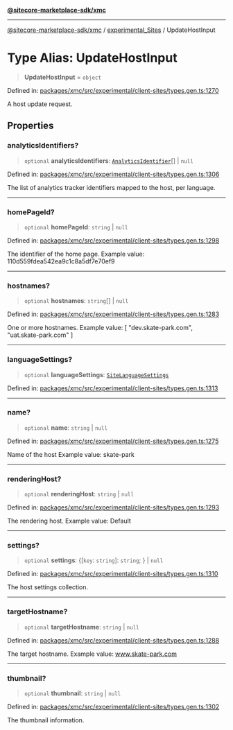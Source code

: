 [**@sitecore-marketplace-sdk/xmc**](../../../../README.md)

***

[@sitecore-marketplace-sdk/xmc](../../../../README.md) / [experimental\_Sites](../README.md) / UpdateHostInput

# Type Alias: UpdateHostInput

> **UpdateHostInput** = `object`

Defined in: [packages/xmc/src/experimental/client-sites/types.gen.ts:1270](https://github.com/Sitecore/marketplace-sdk/blob/main/packages/xmc/src/experimental/client-sites/types.gen.ts#L1270)

A host update request.

## Properties

### analyticsIdentifiers?

> `optional` **analyticsIdentifiers**: [`AnalyticsIdentifier`](AnalyticsIdentifier.md)[] \| `null`

Defined in: [packages/xmc/src/experimental/client-sites/types.gen.ts:1306](https://github.com/Sitecore/marketplace-sdk/blob/main/packages/xmc/src/experimental/client-sites/types.gen.ts#L1306)

The list of analytics tracker identifiers mapped to the host, per language.

***

### homePageId?

> `optional` **homePageId**: `string` \| `null`

Defined in: [packages/xmc/src/experimental/client-sites/types.gen.ts:1298](https://github.com/Sitecore/marketplace-sdk/blob/main/packages/xmc/src/experimental/client-sites/types.gen.ts#L1298)

The identifier of the home page.
Example value: 110d559fdea542ea9c1c8a5df7e70ef9

***

### hostnames?

> `optional` **hostnames**: `string`[] \| `null`

Defined in: [packages/xmc/src/experimental/client-sites/types.gen.ts:1283](https://github.com/Sitecore/marketplace-sdk/blob/main/packages/xmc/src/experimental/client-sites/types.gen.ts#L1283)

One or more hostnames.
Example value: [
"dev.skate-park.com",
"uat.skate-park.com"
]

***

### languageSettings?

> `optional` **languageSettings**: [`SiteLanguageSettings`](SiteLanguageSettings.md)

Defined in: [packages/xmc/src/experimental/client-sites/types.gen.ts:1313](https://github.com/Sitecore/marketplace-sdk/blob/main/packages/xmc/src/experimental/client-sites/types.gen.ts#L1313)

***

### name?

> `optional` **name**: `string` \| `null`

Defined in: [packages/xmc/src/experimental/client-sites/types.gen.ts:1275](https://github.com/Sitecore/marketplace-sdk/blob/main/packages/xmc/src/experimental/client-sites/types.gen.ts#L1275)

Name of the host
Example value: skate-park

***

### renderingHost?

> `optional` **renderingHost**: `string` \| `null`

Defined in: [packages/xmc/src/experimental/client-sites/types.gen.ts:1293](https://github.com/Sitecore/marketplace-sdk/blob/main/packages/xmc/src/experimental/client-sites/types.gen.ts#L1293)

The rendering host.
Example value: Default

***

### settings?

> `optional` **settings**: \{[`key`: `string`]: `string`; \} \| `null`

Defined in: [packages/xmc/src/experimental/client-sites/types.gen.ts:1310](https://github.com/Sitecore/marketplace-sdk/blob/main/packages/xmc/src/experimental/client-sites/types.gen.ts#L1310)

The host settings collection.

***

### targetHostname?

> `optional` **targetHostname**: `string` \| `null`

Defined in: [packages/xmc/src/experimental/client-sites/types.gen.ts:1288](https://github.com/Sitecore/marketplace-sdk/blob/main/packages/xmc/src/experimental/client-sites/types.gen.ts#L1288)

The target hostname.
Example value: www.skate-park.com

***

### thumbnail?

> `optional` **thumbnail**: `string` \| `null`

Defined in: [packages/xmc/src/experimental/client-sites/types.gen.ts:1302](https://github.com/Sitecore/marketplace-sdk/blob/main/packages/xmc/src/experimental/client-sites/types.gen.ts#L1302)

The thumbnail information.
